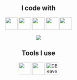 
<h2 align="center">I code with</h2>

<p align="center">
  <img src="https://cdn.jsdelivr.net/gh/devicons/devicon/icons/javascript/javascript-original.svg" width="40px"/>
  <img src="https://cdn.jsdelivr.net/gh/devicons/devicon/icons/html5/html5-original.svg" width="40px"/>
  <img src="https://cdn.jsdelivr.net/gh/devicons/devicon/icons/css3/css3-original.svg" width="40px"/>
  <img src="https://cdn.jsdelivr.net/gh/devicons/devicon/icons/java/java-original.svg" width="40px"/>
  <img src="https://cdn.jsdelivr.net/gh/devicons/devicon/icons/postgresql/postgresql-original.svg" width="40px"/>
</p>

<p align="center">
  <img src="https://github-readme-stats.vercel.app/api/top-langs/?username=cecimoura&layout=compact&langs_count=10&theme=radical"/>
</p>


<h2 align="center">Tools I use</h2>

<p align="center">
  <img src="https://cdn.jsdelivr.net/gh/devicons/devicon/icons/figma/figma-original.svg" width="40px"/>
  <img src="https://cdn.jsdelivr.net/gh/devicons/devicon/icons/postman/postman-original.svg" width="40px"/>
  <img src="https://img.icons8.com/ios-filled/50/000000/database.png" width="40px" title="DBeaver"/>

</p>


